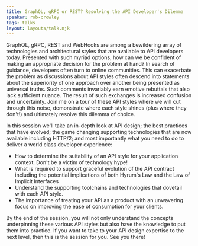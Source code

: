 ```yaml
---
title: GraphQL, gRPC or REST? Resolving the API Developer's Dilemma
speaker: rob-crowley
tags: talks
layout: layouts/talk.njk
---
```


GraphQL, gRPC, REST and WebHooks are among a bewildering array of technologies and architectural styles that are available to API developers today. Presented with such myriad options, how can we be confident of making an appropriate decision for the problem at hand? In search of guidance, developers often turn to online communities. This can exacerbate the problem as discussions about API styles often descend into statements about the superiority of one approach over another being presented as universal truths. Such comments invariably earn emotive rebuttals that also lack sufficient nuance. The result of such exchanges is increased confusion and uncertainty. Join me on a tour of these API styles where we will cut through this noise, demonstrate where each style shines (plus where they don't!) and ultimately resolve this dilemma of choice.

In this session we'll take an in-depth look at API design; the best practices that have evolved; the game changing supporting technologies that are now available including HTTP/2; and most importantly what you need to do to deliver a world class developer experience:

- How to determine the suitability of an API style for your application context. Don't be a victim of technology hype!
- What is required to support graceful evolution of the API contract including the potential implications of both Hyrum's Law and the Law of Implicit Interfaces
- Understand the supporting toolchains and technologies that dovetail with each API style.
- The importance of treating your API as a product with an unwavering focus on improving the ease of consumption for your clients.

By the end of the session, you will not only understand the concepts underpinning these various API styles but also have the knowledge to put them into practice. If you want to take to your API design expertise to the next level, then this is the session for you. See you there!
